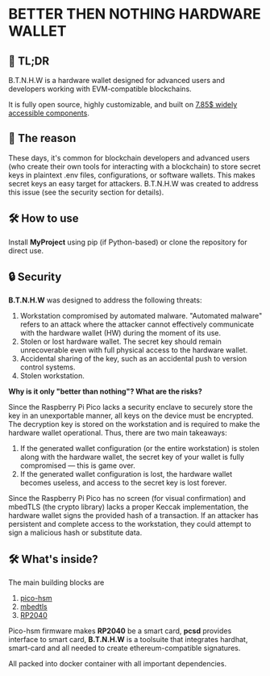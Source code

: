 # BETTER THEN NOTHING HARDWARE WALLET

## 🚀 TL;DR

B.T.N.H.W is a hardware wallet designed for advanced users and developers working with EVM-compatible blockchains.

It is fully open source, highly customizable, and built on [7.85$ widely accessible components](https://www.amazon.com/Raspberry-Pi-Pico/dp/B09KVB8LVR). 


## 🤔 The reason

These days, it's common for blockchain developers and advanced users (who create their own tools for interacting with a blockchain) to store secret keys in plaintext .env files, configurations, or software wallets. This makes secret keys an easy target for attackers. B.T.N.H.W was created to address this issue (see the security section for details).

## 🛠️ How to use

Install **MyProject** using pip (if Python-based) or clone the repository for direct use.



## 🔒 Security 


**B.T.N.H.W** was designed to address the following threats:

    
1. Workstation compromised by automated malware. "Automated malware" refers to an attack where the attacker cannot effectively communicate with the hardware wallet (HW) during the moment of its use.
2. Stolen or lost hardware wallet. The secret key should remain unrecoverable even with full physical access to the hardware wallet.
3. Accidental sharing of the key, such as an accidental push to version control systems.
4. Stolen workstation.

**Why is it only "better than nothing"? What are the risks?**

Since the Raspberry Pi Pico lacks a security enclave to securely store the key in an unexportable manner, all keys on the device must be encrypted. The decryption key is stored on the workstation and is required to make the hardware wallet operational. Thus, there are two main takeaways:

1. If the generated wallet configuration (or the entire workstation) is stolen along with the hardware wallet, the secret key of your wallet is fully compromised — this is game over.
2. If the generated wallet configuration is lost, the hardware wallet becomes useless, and access to the secret key is lost forever.

Since the Raspberry Pi Pico has no screen (for visual confirmation) and mbedTLS (the crypto library) lacks a proper Keccak implementation, the hardware wallet signs the provided hash of a transaction. If an attacker has persistent and complete access to the workstation, they could attempt to sign a malicious hash or substitute data.




## 🛠️ What's inside?

The main building blocks are  

1. [pico-hsm](https://github.com/polhenarejos/pico-hsm)
2. [mbedtls](https://github.com/Mbed-TLS/mbedtls)
3. [RP2040](https://www.raspberrypi.com/documentation/microcontrollers/silicon.html#rp2040)


Pico-hsm firmware makes **RP2040** be a smart card, **pcsd** provides interface to  smart card, **B.T.N.H.W** is a toolsuite that integrates hardhat, smart-card and all needed to create ethereum-compatible signatures. 

All packed into docker container  with all important dependencies. 





